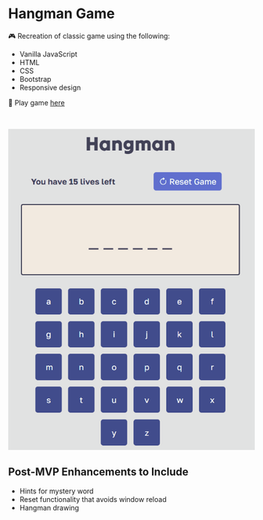 # Hangman Game

:video_game: Recreation of classic game using the following:

* Vanilla JavaScript
* HTML
* CSS
* Bootstrap
* Responsive design

:link: Play game [here](https://www.google.com/)

<br>

![gameplay gif](gifs/gameplay.gif)

## Post-MVP Enhancements to Include

* Hints for mystery word
* Reset functionality that avoids window reload
* Hangman drawing